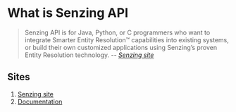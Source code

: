 # What is Senzing API

> Senzing API is for Java, Python, or C programmers
> who want to integrate Smarter Entity Resolution:tm: capabilities
> into existing systems,
> or build their own customized applications using Senzing’s proven Entity Resolution technology.
> -- _[Senzing site]_

## Sites

1. [Senzing site]
1. [Documentation]

[Documentation]: http://docs.senzing.com
[Senzing site]: https://senzing.com/senzing-api/
